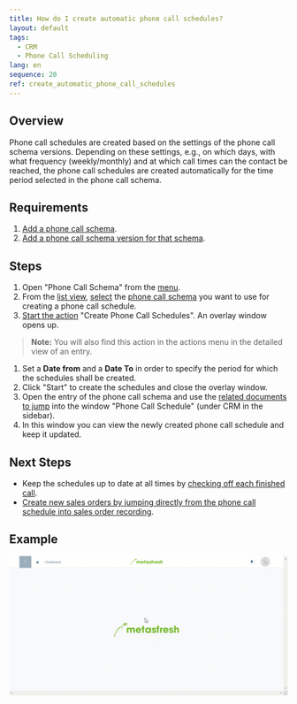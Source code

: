 ```yaml
---
title: How do I create automatic phone call schedules?
layout: default
tags:
  - CRM
  - Phone Call Scheduling
lang: en
sequence: 20
ref: create_automatic_phone_call_schedules
---
```


## Overview
Phone call schedules are created based on the settings of the phone call schema versions. Depending on these settings, e.g., on which days, with what frequency (weekly/monthly) and at which call times can the contact be reached, the phone call schedules are created automatically for the time period selected in the phone call schema.

## Requirements
1. [Add a phone call schema](Add_phone_call_schema).
1. [Add a phone call schema version for that schema](Add_phone_call_schema_version).

## Steps
1. Open "Phone Call Schema" from the [menu](Menu).
1. From the [list view](ViewModes#list-view), [select](RecordSelection) the [phone call schema](Add_phone_call_schema) you want to use for creating a phone call schedule.
1. [Start the action](StartAction#actions-menu) "Create Phone Call Schedules". An overlay window opens up.
 >**Note:** You will also find this action in the actions menu in the detailed view of an entry.

1. Set a **Date from** and a **Date To** in order to specify the period for which the schedules shall be created.
1. Click "Start" to create the schedules and close the overlay window.
1. Open the entry of the phone call schema and use the [related documents to jump](JumptoviaSidebar) into the window "Phone Call Schedule" (under CRM in the sidebar).
1. In this window you can view the newly created phone call schedule and keep it updated.

## Next Steps
- Keep the schedules up to date at all times by [checking off each finished call](Phone_call_scheduling_call_made).
- [Create new sales orders by jumping directly from the phone call schedule into sales order recording](Phone_call_scheduling_sales_order).

## Example
![](assets/Create_automatic_phone_call_schedules.gif)
